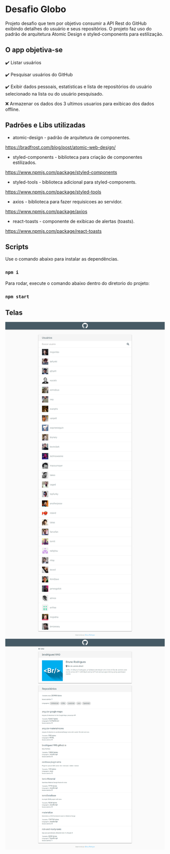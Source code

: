 # Desafio Globo
Projeto desafio que tem por objetivo consumir a API Rest do GitHub exibindo detalhes do usuário e seus repositórios.
O projeto faz uso do padrão de arquitetura Atomic Design e styled-components para estilização. 


## O app objetiva-se

✔️ Listar usuários

✔️ Pesquisar usuários do GitHub

✔️ Exibir dados pessoais, estatísticas e lista de repositórios do usuário selecionado na lista ou do usuário pesquisado.

❌ Armazenar os dados dos 3 ultimos usuarios para exibicao dos dados offline.

## Padrões e Libs utilizadas 

* atomic-design - padrão de arquitetura de componentes.

https://bradfrost.com/blog/post/atomic-web-design/


* styled-components - biblioteca para criação  de componentes estilizados.

https://www.npmjs.com/package/styled-components


* styled-tools - biblioteca adicional para styled-components.

https://www.npmjs.com/package/styled-tools


* axios - biblioteca para fazer requisicoes ao servidor.

https://www.npmjs.com/package/axios


* react-toasts - componente de exibicao de alertas (toasts).

https://www.npmjs.com/package/react-toasts


## Scripts 

 Use o comando abaixo para instalar as dependências.

### `npm i`

Para rodar, execute o comando abaixo dentro do diretorio do projeto:

### `npm start`


## Telas

![ScreenShot](https://github.com/brodrigues1990/desafio-globo/blob/master/art/users.png?raw=true)
![ScreenShot](https://github.com/brodrigues1990/desafio-globo/blob/master/art/user.png?raw=true)
